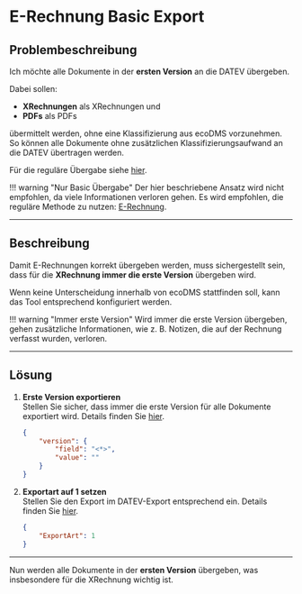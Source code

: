 # E-Rechnung Basic Export

## Problembeschreibung

Ich möchte alle Dokumente in der **ersten Version** an die DATEV übergeben. 

Dabei sollen:
- **XRechnungen** als XRechnungen und 
- **PDFs** als PDFs 

übermittelt werden, ohne eine Klassifizierung aus ecoDMS vorzunehmen. So können alle Dokumente ohne zusätzlichen Klassifizierungsaufwand an die DATEV übertragen werden.

Für die reguläre Übergabe siehe [hier](E-Rechnung.md).

!!! warning "Nur Basic Übergabe"
    Der hier beschriebene Ansatz wird nicht empfohlen, da viele Informationen verloren gehen. Es wird empfohlen, die reguläre Methode zu nutzen: [E-Rechnung](E-Rechnung.md).

---

## Beschreibung

Damit E-Rechnungen korrekt übergeben werden, muss sichergestellt sein, dass für die **XRechnung immer die erste Version** übergeben wird. 

Wenn keine Unterscheidung innerhalb von ecoDMS stattfinden soll, kann das Tool entsprechend konfiguriert werden.

!!! warning "Immer erste Version"
    Wird immer die erste Version übergeben, gehen zusätzliche Informationen, wie z. B. Notizen, die auf der Rechnung verfasst wurden, verloren.

---

## Lösung 

1. **Erste Version exportieren**  
   Stellen Sie sicher, dass immer die erste Version für alle Dokumente exportiert wird. Details finden Sie [hier](<Erste Version herunterladen.md>).

    ```json title="Versionierung"
    {
        "version": {
            "field": "<*>",
            "value": ""
        }
    }
    ```

2. **Exportart auf 1 setzen**  
   Stellen Sie den Export im DATEV-Export entsprechend ein. Details finden Sie [hier](<../../3. Konfiguration/005config_datevexport.md>).

    ```json title="Export Art"
    {
        "ExportArt": 1
    }
    ```

---

Nun werden alle Dokumente in der **ersten Version** übergeben, was insbesondere für die XRechnung wichtig ist.
